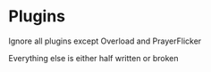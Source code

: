 # Plugins

Ignore all plugins except Overload and PrayerFlicker

Everything else is either half written or broken